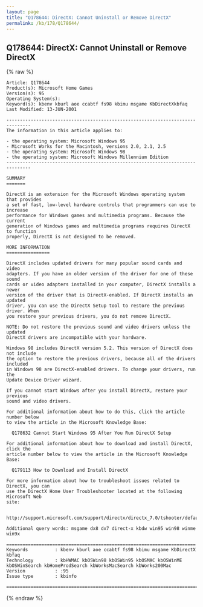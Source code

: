```yaml
---
layout: page
title: "Q178644: DirectX: Cannot Uninstall or Remove DirectX"
permalink: /kb/178/Q178644/
---
```


## Q178644: DirectX: Cannot Uninstall or Remove DirectX

{% raw %}

	Article: Q178644
	Product(s): Microsoft Home Games
	Version(s): 95
	Operating System(s): 
	Keyword(s): kbenv kburl aoe ccabtf fs98 kbimu msgame KbDirectXkbfaq
	Last Modified: 13-JUN-2001
	
	-------------------------------------------------------------------------------
	The information in this article applies to:
	
	- the operating system: Microsoft Windows 95 
	- Microsoft Works for the Macintosh, versions 2.0, 2.1, 2.5 
	- the operating system: Microsoft Windows 98 
	- the operating system: Microsoft Windows Millennium Edition 
	-------------------------------------------------------------------------------
	
	SUMMARY
	=======
	
	DirectX is an extension for the Microsoft Windows operating system that provides
	a set of fast, low-level hardware controls that programmers can use to increase
	performance for Windows games and multimedia programs. Because the current
	generation of Windows games and multimedia programs requires DirectX to function
	properly, DirectX is not designed to be removed.
	
	MORE INFORMATION
	================
	
	DirectX includes updated drivers for many popular sound cards and video
	adapters. If you have an older version of the driver for one of these sound
	cards or video adapters installed in your computer, DirectX installs a newer
	version of the driver that is DirectX-enabled. If DirectX installs an updated
	driver, you can use the DirectX Setup tool to restore the previous driver. When
	you restore your previous drivers, you do not remove DirectX.
	
	NOTE: Do not restore the previous sound and video drivers unless the updated
	DirectX drivers are incompatible with your hardware.
	
	Windows 98 includes DirectX version 5.2. This version of DirectX does not include
	the option to restore the previous drivers, because all of the drivers included
	in Windows 98 are DirectX-enabled drivers. To change your drivers, run the
	Update Device Driver wizard.
	
	If you cannot start Windows after you install DirectX, restore your previous
	sound and video drivers.
	
	For additional information about how to do this, click the article number below
	to view the article in the Microsoft Knowledge Base:
	
	  Q178632 Cannot Start Windows 95 After You Run DirectX Setup
	
	For additional information about how to download and install DirectX, click the
	article number below to view the article in the Microsoft Knowledge Base:
	
	  Q179113 How to Download and Install DirectX
	
	For more information about how to troubleshoot issues related to DirectX, you can
	use the DirectX Home User Troubleshooter located at the following Microsoft Web
	site:
	
	  http://support.microsoft.com/support/directx/directx_7.0/tshooter/default.asp
	
	Additional query words: msgame dx8 dx7 direct-x kbdw win95 win98 winme win9x
	
	======================================================================
	Keywords          : kbenv kburl aoe ccabtf fs98 kbimu msgame KbDirectX kbfaq
	Technology        : kbHWMAC kbOSWin98 kbOSWin95 kbOSMAC kbOSWinME kbOSWinSearch kbHomeProdSearch kbWorksMacSearch kbWorks200Mac
	Version           : :95
	Issue type        : kbinfo
	
	=============================================================================
	

{% endraw %}
